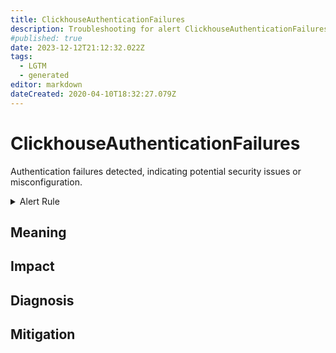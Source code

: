 ```yaml
---
title: ClickhouseAuthenticationFailures
description: Troubleshooting for alert ClickhouseAuthenticationFailures
#published: true
date: 2023-12-12T21:12:32.022Z
tags: 
  - LGTM
  - generated
editor: markdown
dateCreated: 2020-04-10T18:32:27.079Z
---
```


# ClickhouseAuthenticationFailures

Authentication failures detected, indicating potential security issues or misconfiguration.

<details>
  <summary>Alert Rule</summary>

{{% rule "clickhouse/clickhouse-internal.yml" "ClickhouseAuthenticationFailures" %}}

{{% comment %}}

```yaml
alert: ClickhouseAuthenticationFailures
expr: increase(ClickHouseErrorMetric_AUTHENTICATION_FAILED[5m]) > 0
for: 0m
labels:
    severity: info
annotations:
    summary: ClickHouse Authentication Failures (instance {{ $labels.instance }})
    description: |-
        Authentication failures detected, indicating potential security issues or misconfiguration.
          VALUE = {{ $value }}
          LABELS = {{ $labels }}
    runbook: https://github.com/srerun/prometheus-alerts/blob/main/content/runbooks/clickhouse-internal/ClickhouseAuthenticationFailures.md

```

{{% /comment %}}

</details>


## Meaning
[//]: # "Short paragraph that explains what the alert means"


## Impact
[//]: # "What could / will happen if the alert is not addressed"



## Diagnosis
[//]: # "Steps to take to identify the cause of the problem"



## Mitigation
[//]: # "The steps necessary to resolve the alert"
